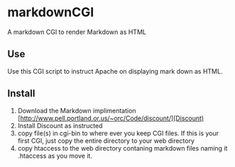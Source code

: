 # markdownCGI #

A markdown CGI to render Markdown as HTML

## Use ##
Use this CGI script to instruct Apache on displaying mark down as HTML.

## Install ##

1. Download the Markdown implimentation [http://www.pell.portland.or.us/~orc/Code/discount/](Discount)
1. Install Discount as instructed
1. copy file(s) in cgi-bin to where ever you keep CGI files. If this is your first CGI, just copy the entire directory to your web directory
1. copy htaccess to the web directory contaning markdown files naming it .htaccess as you move it.

